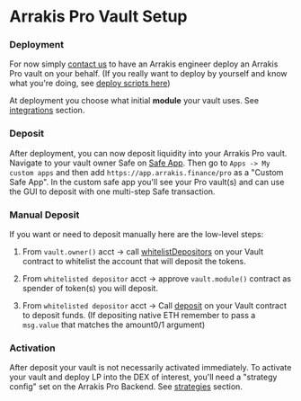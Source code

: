 # Arrakis Pro Vault Setup

### Deployment

For now simply [contact us](https://qxqhpatmzz7.typeform.com/to/IZdNgmmM?typeform-source=arrakis.finance) to have an Arrakis engineer deploy an Arrakis Pro vault on your behalf. (If you really want to deploy by yourself and know what you're doing, see [deploy scripts here](https://github.com/ArrakisFinance/arrakis-modular/tree/main/script))

At deployment you choose what initial **module** your vault uses. See [integrations](../../text/arrakisPro/integrations/overview.md) section.

### Deposit

After deployment, you can now deposit liquidity into your Arrakis Pro vault. Navigate to your vault owner Safe on [Safe App](https://app.safe.global). Then go to `Apps -> My custom apps` and then add `https://app.arrakis.finance/pro` as a "Custom Safe App". In the custom safe app you'll see your Pro vault(s) and can use the GUI to deposit with one multi-step Safe transaction.

### Manual Deposit

If you want or need to deposit manually here are the low-level steps:

1. From `vault.owner()` acct -> call [whitelistDepositors](../../text/arrakisModular/technicalReference/metaVaults/privateVaults/contract.ArrakisMetaVaultPrivate.html#whitelistdepositors) on your Vault contract to whitelist the account that will deposit the tokens.

2. From `whitelisted depositor` acct -> approve `vault.module()` contract as spender of token(s) you will deposit.

3. From `whitelisted depositor` acct -> Call [deposit](../../text/arrakisModular/technicalReference/metaVaults/privateVaults/contract.ArrakisMetaVaultPrivate.html#deposit) on your Vault contract to deposit funds. (If depositing native ETH remember to pass a `msg.value` that matches the amount0/1 argument)

### Activation

After deposit your vault is not necessarily activated immediately. To activate your vault and deploy LP into the DEX of interest, you'll need a "strategy config" set on the Arrakis Pro Backend. See [strategies](../../text/arrakisPro/strategies/overview.md) section.

